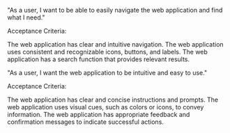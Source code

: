 "As a user, I want to be able to easily navigate the web application and find what I need."

Acceptance Criteria:

The web application has clear and intuitive navigation.
The web application uses consistent and recognizable icons, buttons, and labels.
The web application has a search function that provides relevant results.

"As a user, I want the web application to be intuitive and easy to use."

Acceptance Criteria:

The web application has clear and concise instructions and prompts.
The web application uses visual cues, such as colors or icons, to convey information.
The web application has appropriate feedback and confirmation messages to indicate successful actions.